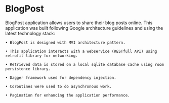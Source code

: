 # BlogPost

BlogPost application allows users to share their blog posts online. This application was built following Google architecture guidelines and using the latest technology stack:

    • BlogPost is designed with MVI architecture pattern.

    • This application interacts with a webservice (RESTfull API) using retrofit library for networking.

    • Retrieved data is stored on a local sqlite database cache using room persistence library.

    • Dagger framework used for dependency injection.

    • Coroutines were used to do asynchronous work.

    • Pagination for enhancing the application performance.

